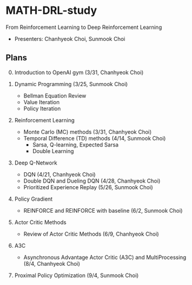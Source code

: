 # MATH-DRL-study
From Reinforcement Learning to Deep Reinforcement Learning

- Presenters: Chanhyeok Choi, Sunmook Choi

## Plans 
0. Introduction to OpenAI gym (3/31, Chanhyeok Choi)

1. Dynamic Programming (3/25, Sunmook Choi)
    - Bellman Equation Review
    - Value Iteration
    - Policy Iteration

2. Reinforcement Learning
    - Monte Carlo (MC) methods (3/31, Chanhyeok Choi)
    - Temporal Difference (TD) methods (4/14, Sunmook Choi)
        - Sarsa, Q-learning, Expected Sarsa
        - Double Learning

3. Deep Q-Network 
    - DQN (4/21, Chanhyeok Choi)
    - Double DQN and Dueling DQN (4/28, Chanhyeok Choi)
    - Prioritized Experience Replay (5/26, Sunmook Choi)

4. Policy Gradient 
    - REINFORCE and REINFORCE with baseline (6/2, Sunmook Choi)

5. Actor Critic Methods
    - Review of Actor Critic Methods (6/9, Chanhyeok Choi)

6. A3C
    - Asynchronous Advantage Actor Critic (A3C) and MultiProcessing (8/4, Chanhyeok Choi)
	
7. Proximal Policy Optimization (9/4, Sunmook Choi)
	
